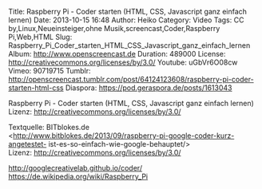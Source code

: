 Title: Raspberry Pi - Coder starten (HTML, CSS, Javascript ganz einfach lernen)
Date: 2013-10-15 16:48
Author: Heiko
Category: Video
Tags: CC by,Linux,Neueinsteiger,ohne Musik,screencast,Coder,Raspberry Pi,Web,HTML
Slug: Raspberry_Pi_Coder_starten_HTML_CSS_Javascript_ganz_einfach_lernen
Album: http://www.openscreencast.de
Duration: 489000
License: http://creativecommons.org/licenses/by/3.0/
Youtube: uGbVr6O08cw
Vimeo: 90719715
Tumblr: http://openscreencast.tumblr.com/post/64124123608/raspberry-pi-coder-starten-html-css
Diaspora: https://pod.geraspora.de/posts/1613043

Raspberry Pi - Coder starten (HTML, CSS, Javascript ganz einfach lernen)  
Lizenz: <http://creativecommons.org/licenses/by/3.0/>  
  
Textquelle: BITblokes.de  
<http://www.bitblokes.de/2013/09/raspberry-pi-google-coder-kurz-angetestet-
ist-es-so-einfach-wie-google-behauptet/>  
Lizenz: <http://creativecommons.org/licenses/by/3.0/>  
  
<http://googlecreativelab.github.io/coder/>  
<https://de.wikipedia.org/wiki/Raspberry_Pi>

